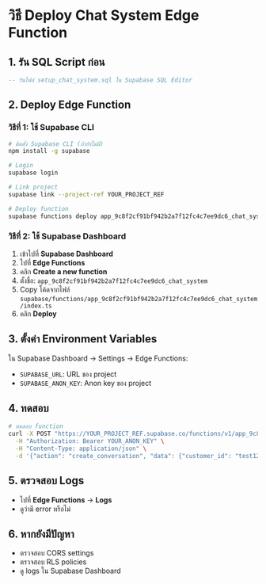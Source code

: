 # วิธี Deploy Chat System Edge Function

## 1. รัน SQL Script ก่อน
```sql
-- รันไฟล์ setup_chat_system.sql ใน Supabase SQL Editor
```

## 2. Deploy Edge Function

### วิธีที่ 1: ใช้ Supabase CLI
```bash
# ติดตั้ง Supabase CLI (ถ้ายังไม่มี)
npm install -g supabase

# Login
supabase login

# Link project
supabase link --project-ref YOUR_PROJECT_REF

# Deploy function
supabase functions deploy app_9c8f2cf91bf942b2a7f12fc4c7ee9dc6_chat_system
```

### วิธีที่ 2: ใช้ Supabase Dashboard
1. เข้าไปที่ **Supabase Dashboard**
2. ไปที่ **Edge Functions**
3. คลิก **Create a new function**
4. ตั้งชื่อ: `app_9c8f2cf91bf942b2a7f12fc4c7ee9dc6_chat_system`
5. Copy โค้ดจากไฟล์ `supabase/functions/app_9c8f2cf91bf942b2a7f12fc4c7ee9dc6_chat_system/index.ts`
6. คลิก **Deploy**

## 3. ตั้งค่า Environment Variables
ใน Supabase Dashboard → Settings → Edge Functions:
- `SUPABASE_URL`: URL ของ project
- `SUPABASE_ANON_KEY`: Anon key ของ project

## 4. ทดสอบ
```bash
# ทดสอบ function
curl -X POST "https://YOUR_PROJECT_REF.supabase.co/functions/v1/app_9c8f2cf91bf942b2a7f12fc4c7ee9dc6_chat_system" \
  -H "Authorization: Bearer YOUR_ANON_KEY" \
  -H "Content-Type: application/json" \
  -d '{"action": "create_conversation", "data": {"customer_id": "test123", "customer_name": "Test User"}}'
```

## 5. ตรวจสอบ Logs
- ไปที่ **Edge Functions** → **Logs**
- ดูว่ามี error หรือไม่

## 6. หากยังมีปัญหา
- ตรวจสอบ CORS settings
- ตรวจสอบ RLS policies
- ดู logs ใน Supabase Dashboard


